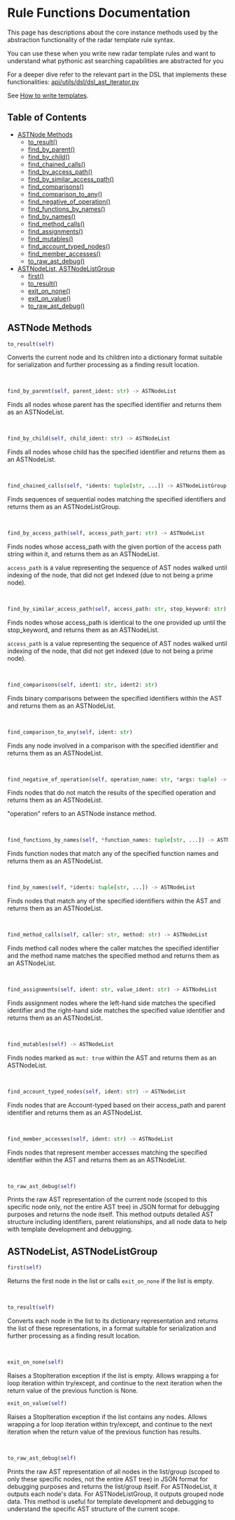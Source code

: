 # Rule Functions Documentation

This page has descriptions about the core instance methods used by the abstraction functionality of the radar template rule syntax.

You can use these when you write new radar template rules and want to understand what pythonic ast searching capabilities are abstracted for you

For a deeper dive refer to the relevant part in the DSL that implements these functionalities: [api/utils/dsl/dsl_ast_iterator.py](https://github.com/Auditware/radar/blob/main/api/utils/dsl/dsl_ast_iterator.py)

See [How to write templates](https://github.com/auditware/radar/wiki/How-to-Write-Templates).

## Table of Contents

- [ASTNode Methods](#astnode-methods)
  - [to_result()](#to_result)
  - [find_by_parent()](#find_by_parent)
  - [find_by_child()](#find_by_child)
  - [find_chained_calls()](#find_chained_calls)
  - [find_by_access_path()](#find_by_access_path)
  - [find_by_similar_access_path()](#find_by_similar_access_path)
  - [find_comparisons()](#find_comparisons)
  - [find_comparison_to_any()](#find_comparison_to_any)
  - [find_negative_of_operation()](#find_negative_of_operation)
  - [find_functions_by_names()](#find_functions_by_names)
  - [find_by_names()](#find_by_names)
  - [find_method_calls()](#find_method_calls)
  - [find_assignments()](#find_assignments)
  - [find_mutables()](#find_mutables)
  - [find_account_typed_nodes()](#find_account_typed_nodes)
  - [find_member_accesses()](#find_member_accesses)
  - [to_raw_ast_debug()](#to_raw_ast_debug)
- [ASTNodeList, ASTNodeListGroup](#astnodelist-astnodelistgroup)
  - [first()](#first)
  - [to_result()](#to_result-1)
  - [exit_on_none()](#exit_on_none)
  - [exit_on_value()](#exit_on_value)
  - [to_raw_ast_debug()](#to_raw_ast_debug-1)

## ASTNode Methods

```python
to_result(self)
```

Converts the current node and its children into a dictionary format suitable for serialization and further processing as a finding result location.

<br />

```python
find_by_parent(self, parent_ident: str) -> ASTNodeList
```

Finds all nodes whose parent has the specified identifier and returns them as an ASTNodeList.

<br />

```python
find_by_child(self, child_ident: str) -> ASTNodeList
```

Finds all nodes whose child has the specified identifier and returns them as an ASTNodeList.

<br />

```python
find_chained_calls(self, *idents: tuple[str, ...]) -> ASTNodeListGroup
```

Finds sequences of sequential nodes matching the specified identifiers and returns them as an ASTNodeListGroup.

<br />

```python
find_by_access_path(self, access_path_part: str) -> ASTNodeList
```

Finds nodes whose access_path with the given portion of the access path string within it, and returns them as an ASTNodeList.

`access_path` is a value representing the sequence of AST nodes walked until indexing of the node, that did not get indexed (due to not being a prime node).


<br />

```python
find_by_similar_access_path(self, access_path: str, stop_keyword: str) -> ASTNodeList
```

Finds nodes whose access_path is identical to the one provided up until the stop_keyword, and returns them as an ASTNodeList.

`access_path` is a value representing the sequence of AST nodes walked until indexing of the node, that did not get indexed (due to not being a prime node).

<br />

```python
find_comparisons(self, ident1: str, ident2: str)
```

Finds binary comparisons between the specified identifiers within the AST and returns them as an ASTNodeList.

<br />

```python
find_comparison_to_any(self, ident: str)
```

Finds any node involved in a comparison with the specified identifier and returns them as an ASTNodeList.

<br />

```python
find_negative_of_operation(self, operation_name: str, *args: tuple) -> ASTNodeList
```

Finds nodes that do not match the results of the specified operation and returns them as an ASTNodeList.

"operation" refers to an ASTNode instance method.

<br />

```python
find_functions_by_names(self, *function_names: tuple[str, ...]) -> ASTNodeList
```

Finds function nodes that match any of the specified function names and returns them as an ASTNodeList.

<br />

```python
find_by_names(self, *idents: tuple[str, ...]) -> ASTNodeList
```

Finds nodes that match any of the specified identifiers within the AST and returns them as an ASTNodeList.

<br />

```python
find_method_calls(self, caller: str, method: str) -> ASTNodeList
```

Finds method call nodes where the caller matches the specified identifier and the method name matches the specified method and returns them as an ASTNodeList.

<br />

```python
find_assignments(self, ident: str, value_ident: str) -> ASTNodeList
```

Finds assignment nodes where the left-hand side matches the specified identifier and the right-hand side matches the specified value identifier and returns them as an ASTNodeList.

<br />

```python
find_mutables(self) -> ASTNodeList
```

Finds nodes marked as `mut: true` within the AST and returns them as an ASTNodeList.

<br />

```python
find_account_typed_nodes(self, ident: str) -> ASTNodeList
```

Finds nodes that are Account-typed based on their access_path and parent identifier and returns them as an ASTNodeList.

<br />

```python
find_member_accesses(self, ident: str) -> ASTNodeList
```

Finds nodes that represent member accesses matching the specified identifier within the AST and returns them as an ASTNodeList.

<br />

```python
to_raw_ast_debug(self)
```

Prints the raw AST representation of the current node (scoped to this specific node only, not the entire AST tree) in JSON format for debugging purposes and returns the node itself. This method outputs detailed AST structure including identifiers, parent relationships, and all node data to help with template development and debugging.

## ASTNodeList, ASTNodeListGroup

```python
first(self)
```

Returns the first node in the list or calls `exit_on_none` if the list is empty.

<br />

```python
to_result(self)
```

Converts each node in the list to its dictionary representation and returns the list of these representations, in a format suitable for serialization and further processing as a finding result location.

<br />

```python
exit_on_none(self)
```

Raises a StopIteration exception if the list is empty. Allows wrapping a for loop iteration within try/except, and continue to the next iteration when the return value of the previous function is None.

```python
exit_on_value(self)
```

Raises a StopIteration exception if the list contains any nodes. Allows wrapping a for loop iteration within try/except, and continue to the next iteration when the return value of the previous function has results.

<br />

```python
to_raw_ast_debug(self)
```

Prints the raw AST representation of all nodes in the list/group (scoped to only these specific nodes, not the entire AST tree) in JSON format for debugging purposes and returns the list/group itself. For ASTNodeList, it outputs each node's data. For ASTNodeListGroup, it outputs grouped node data. This method is useful for template development and debugging to understand the specific AST structure of the current scope.
